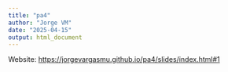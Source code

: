 ```yaml
---
title: "pa4"
author: "Jorge VM"
date: "2025-04-15"
output: html_document
---
```

Website:
https://jorgevargasmu.github.io/pa4/slides/index.html#1